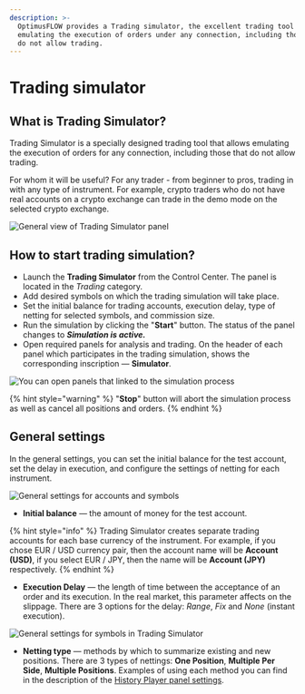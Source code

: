 ```yaml
---
description: >-
  OptimusFLOW provides a Trading simulator, the excellent trading tool that allows
  emulating the execution of orders under any connection, including those that
  do not allow trading.
---
```


# Trading simulator

## What is Trading Simulator?

Trading Simulator is a specially designed trading tool that allows emulating the execution of orders for any connection, including those that do not allow trading.

For whom it will be useful? For any trader - from beginner to pros, trading in with any type of instrument. For example, crypto traders who do not have real accounts on a crypto exchange can trade in the demo mode on the selected crypto exchange.

![General view of Trading Simulator panel](../.gitbook/assets/trading-simulator.png)

## How to start trading simulation?

* Launch the **Trading Simulator** from the Control Center. The panel is located in the _Trading_ category.
* Add desired symbols on which the trading simulation will take place.
* Set the initial balance for trading accounts, execution delay, type of netting for selected symbols, and commission size. 
* Run the simulation by clicking the "**Start**" button. The status of the panel changes to _**Simulation is active.**_
* Open required panels for analysis and trading. On the header of each panel which participates in the trading simulation, shows the corresponding inscription — **Simulator**.

![You can open panels that linked to the simulation process ](../.gitbook/assets/select-the-panel-from-trading-simulator.png)

{% hint style="warning" %}
"**Stop**" button will abort the simulation process as well as cancel all positions and orders.
{% endhint %}

## General settings

In the general settings, you can set the initial balance for the test account, set the delay in execution, and configure the settings of netting for each instrument.

![General settings for accounts and symbols](../.gitbook/assets/settings-for-trading-simulator.png)

* **Initial balance** — the amount of money for the test account.

{% hint style="info" %}
Trading Simulator creates separate trading accounts for each base currency of the instrument. For example, if you chose EUR / USD currency pair, then the account name will be **Account \(USD\)**, if you select EUR / JPY, then the name will be **Account \(JPY\)** respectively.
{% endhint %}

* **Execution Delay** — the length of time between the acceptance of an order and its execution. In the real market, this parameter affects on the slippage.  There are 3 options for the delay: _Range_, _Fix_ and _None_ \(instant execution\).

![General settings for symbols in Trading Simulator](../.gitbook/assets/settings-for-symbols.png)

* **Netting type** — methods by which to summarize existing and new positions. There are 3 types of nettings: **One Position**, **Multiple Per Side**, **Multiple Positions**. Examples of using each method you can find in the description of the [History Player panel settings](https://help.optimusflow.qtower.app/trading-panels/history-player#general-and-instruments-settings).

